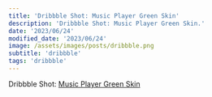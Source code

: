 ```yaml
---
title: 'Dribbble Shot: Music Player Green Skin'
description: 'Dribbble Shot: Music Player Green Skin.'
date: '2023/06/24'
modified_date: '2023/06/24'
image: /assets/images/posts/dribbble.png
subtitle: 'dribbble'
tags: 'dribbble'
---
```


Dribbble Shot: [Music Player Green Skin](https://dribbble.com/shots/2843971-Music-Player-Green-Skin)
